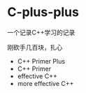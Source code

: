 # C-plus-plus

一个记录C++学习的记录

刚砍手几百块，扎心

* C++ Primer Plus
* C++ Primer
* effective C++
* more effective C++
